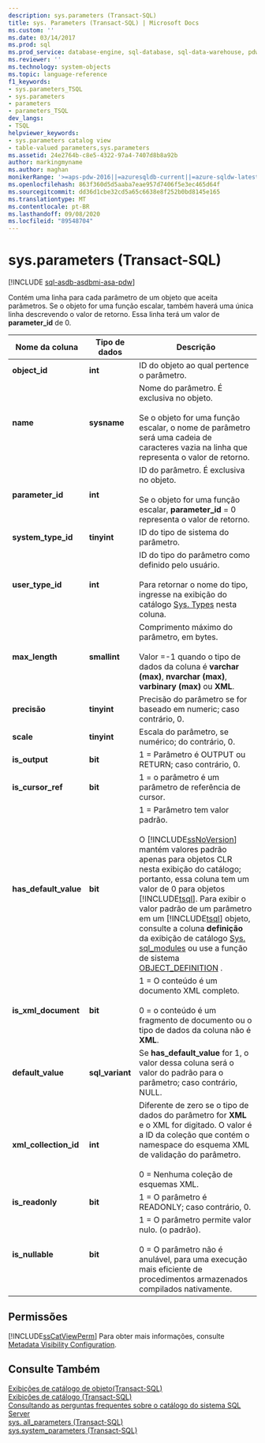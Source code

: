 ```yaml
---
description: sys.parameters (Transact-SQL)
title: sys. Parameters (Transact-SQL) | Microsoft Docs
ms.custom: ''
ms.date: 03/14/2017
ms.prod: sql
ms.prod_service: database-engine, sql-database, sql-data-warehouse, pdw
ms.reviewer: ''
ms.technology: system-objects
ms.topic: language-reference
f1_keywords:
- sys.parameters_TSQL
- sys.parameters
- parameters
- parameters_TSQL
dev_langs:
- TSQL
helpviewer_keywords:
- sys.parameters catalog view
- table-valued parameters,sys.parameters
ms.assetid: 24e2764b-c8e5-4322-97a4-7407d8b8a92b
author: markingmyname
ms.author: maghan
monikerRange: '>=aps-pdw-2016||=azuresqldb-current||=azure-sqldw-latest||>=sql-server-2016||=sqlallproducts-allversions||>=sql-server-linux-2017||=azuresqldb-mi-current'
ms.openlocfilehash: 863f360d5d5aaba7eae957d7406f5e3ec465d64f
ms.sourcegitcommit: dd36d1cbe32cd5a65c6638e8f252b0bd8145e165
ms.translationtype: MT
ms.contentlocale: pt-BR
ms.lasthandoff: 09/08/2020
ms.locfileid: "89548704"
---
```

# <a name="sysparameters-transact-sql"></a>sys.parameters (Transact-SQL)
[!INCLUDE [sql-asdb-asdbmi-asa-pdw](../../includes/applies-to-version/sql-asdb-asdbmi-asa-pdw.md)]

  Contém uma linha para cada parâmetro de um objeto que aceita parâmetros. Se o objeto for uma função escalar, também haverá uma única linha descrevendo o valor de retorno. Essa linha terá um valor de **parameter_id** de 0.  
  
|Nome da coluna|Tipo de dados|Descrição|  
|-----------------|---------------|-----------------|  
|**object_id**|**int**|ID do objeto ao qual pertence o parâmetro.|  
|**name**|**sysname**|Nome do parâmetro. É exclusiva no objeto.<br /><br /> Se o objeto for uma função escalar, o nome de parâmetro será uma cadeia de caracteres vazia na linha que representa o valor de retorno.|  
|**parameter_id**|**int**|ID do parâmetro. É exclusiva no objeto.<br /><br /> Se o objeto for uma função escalar, **parameter_id** = 0 representa o valor de retorno.|  
|**system_type_id**|**tinyint**|ID do tipo de sistema do parâmetro.|  
|**user_type_id**|**int**|ID do tipo do parâmetro como definido pelo usuário.<br /><br /> Para retornar o nome do tipo, ingresse na exibição do catálogo [Sys. Types](../../relational-databases/system-catalog-views/sys-types-transact-sql.md) nesta coluna.|  
|**max_length**|**smallint**|Comprimento máximo do parâmetro, em bytes.<br /><br /> Valor =-1 quando o tipo de dados da coluna é **varchar (max)**, **nvarchar (max)**, **varbinary (max)** ou **XML**.|  
|**precisão**|**tinyint**|Precisão do parâmetro se for baseado em numeric; caso contrário, 0.|  
|**scale**|**tinyint**|Escala do parâmetro, se numérico; do contrário, 0.|  
|**is_output**|**bit**|1 = Parâmetro é OUTPUT ou RETURN; caso contrário, 0.|  
|**is_cursor_ref**|**bit**|1 = o parâmetro é um parâmetro de referência de cursor.|  
|**has_default_value**|**bit**|1 = Parâmetro tem valor padrão.<br /><br /> O [!INCLUDE[ssNoVersion](../../includes/ssnoversion-md.md)] mantém valores padrão apenas para objetos CLR nesta exibição do catálogo; portanto, essa coluna tem um valor de 0 para objetos [!INCLUDE[tsql](../../includes/tsql-md.md)]. Para exibir o valor padrão de um parâmetro em um [!INCLUDE[tsql](../../includes/tsql-md.md)] objeto, consulte a coluna **definição** da exibição de catálogo [Sys. sql_modules](../../relational-databases/system-catalog-views/sys-sql-modules-transact-sql.md) ou use a função de sistema [OBJECT_DEFINITION](../../t-sql/functions/object-definition-transact-sql.md) .|  
|**is_xml_document**|**bit**|1 = O conteúdo é um documento XML completo.<br /><br /> 0 = o conteúdo é um fragmento de documento ou o tipo de dados da coluna não é **XML**.|  
|**default_value**|**sql_variant**|Se **has_default_value** for 1, o valor dessa coluna será o valor do padrão para o parâmetro; caso contrário, NULL.|  
|**xml_collection_id**|**int**|Diferente de zero se o tipo de dados do parâmetro for **XML** e o XML for digitado. O valor é a ID da coleção que contém o namespace do esquema XML de validação do parâmetro.<br /><br /> 0 = Nenhuma coleção de esquemas XML.|  
|**is_readonly**|**bit**|1 = O parâmetro é READONLY; caso contrário, 0.|  
|**is_nullable**|**bit**|1 = O parâmetro permite valor nulo. (o padrão).<br /><br /> 0 = O parâmetro não é anulável, para uma execução mais eficiente de procedimentos armazenados compilados nativamente.|  
  
## <a name="permissions"></a>Permissões  
 [!INCLUDE[ssCatViewPerm](../../includes/sscatviewperm-md.md)] Para obter mais informações, consulte [Metadata Visibility Configuration](../../relational-databases/security/metadata-visibility-configuration.md).  
  
## <a name="see-also"></a>Consulte Também  
 [Exibições de catálogo de objeto&#40;Transact-SQL&#41;](../../relational-databases/system-catalog-views/object-catalog-views-transact-sql.md)   
 [Exibições de catálogo &#40;Transact-SQL&#41;](../../relational-databases/system-catalog-views/catalog-views-transact-sql.md)   
 [Consultando as perguntas frequentes sobre o catálogo do sistema SQL Server](../../relational-databases/system-catalog-views/querying-the-sql-server-system-catalog-faq.md)   
 [sys. all_parameters &#40;Transact-SQL&#41;](../../relational-databases/system-catalog-views/sys-all-parameters-transact-sql.md)   
 [sys.system_parameters &#40;Transact-SQL&#41;](../../relational-databases/system-catalog-views/sys-system-parameters-transact-sql.md)  
  
  
